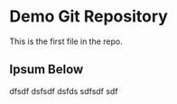 # Demo Git Repository

This is the first file in the repo.

## Ipsum Below
dfsdf
dsfsdf
dsfds sdfsdf sdf
